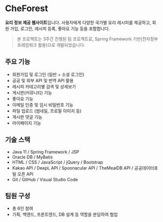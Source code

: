 # CheForest

**요리 정보 제공 웹사이트**입니다. 사용자에게 다양한 국가별 요리 레시피를 제공하고, 회원 가입, 로그인, 레시피 등록, 좋아요 기능 등을 포함합니다.

> 본 프로젝트는 3주간 진행된 팀 프로젝트로, Spring Framework 기반(전자정부프레임워크 활용)으로 개발되었습니다.

## 주요 기능
- 회원가입 및 로그인 (일반 + 소셜 로그인)
- 공공 및 외부 API 및 번역 API 활용
- 레시피 카테고리별 검색 및 상세보기
- 게시판(커뮤니티) 기능
- 좋아요 기능
- 이메일 인증 및 임시 비밀번호 기능
- 파일 업로드 (썸네일, 프로필 이미지 등)
- 게시판 댓글 기능
- 마이페이지 기능

## 기술 스택
- Java 11 / Spring Framework / JSP
- Oracle DB / MyBatis
- HTML / CSS / JavaScript / jQuery / Bootstrap
- Kakao API / DeepL API / Spoonacular API / TheMealDB API / 공공데이터포털 오픈 API
- Git / GitHub / Visual Studio Code

## 팀원 구성
- 총 6인 참여
- 기획, 백엔드, 프론트엔드, DB 설계 등 역할을 분담하여 협업
